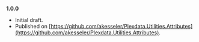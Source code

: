 

**1.0.0**
- Initial draft.
- Published on [https://github.com/akesseler/Plexdata.Utilities.Attributes](https://github.com/akesseler/Plexdata.Utilities.Attributes).
